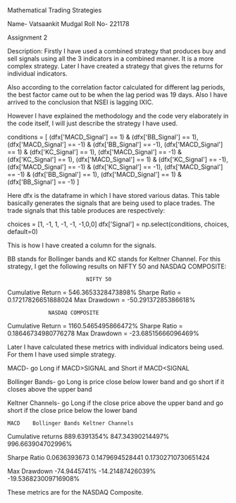 Mathematical Trading Strategies

Name- Vatsaankit Mudgal
Roll No- 221178


Assignment 2

Description: Firstly I have used a combined strategy that produces buy and sell signals using all the 3 indicators in a combined manner. It is a more complex strategy. Later I have created a strategy that gives the returns for individual indicators.

Also according to the correlation factor calculated for different lag periods, the best factor came out to be when the lag period was 19 days. Also I have arrived to the conclusion that NSEI is lagging IXIC.

However I have explained the methodology and the code very elaborately in the code itself, I will just describe the strategy I have used.

 conditions = [
    (dfx['MACD_Signal'] == 1) & (dfx['BB_Signal'] == 1),
    (dfx['MACD_Signal'] == -1) & (dfx['BB_Signal'] == -1),
    (dfx['MACD_Signal'] == 1) & (dfx['KC_Signal'] == 1),
    (dfx['MACD_Signal'] == -1) & (dfx['KC_Signal'] == 1),
    (dfx['MACD_Signal'] == 1) & (dfx['KC_Signal'] == -1),
    (dfx['MACD_Signal'] == -1) & (dfx['KC_Signal'] == -1),
    (dfx['MACD_Signal'] == -1) & (dfx['BB_Signal'] == 1),
    (dfx['MACD_Signal'] == 1) & (dfx['BB_Signal'] == -1)
    ]

Here dfx is the dataframe in which I have stored various datas. This table basically generates the signals that are being used to place trades. The trade signals that this table produces are respectively:

choices = [1, -1, 1, -1, -1, -1,0,0]
dfx['Signal'] = np.select(conditions, choices, default=0)

This is how I have created a column for the signals.

BB stands for Bollinger bands and KC stands for Keltner Channel.
For this strategy, I get the following results on NIFTY 50 and NASDAQ COMPOSITE:

                             NIFTY 50

Cumulative Return = 546.3653328473898%
Sharpe Ratio =   0.17217826651888024
Max Drawdown = -50.29137285386618%

                         
                 NASDAQ COMPOSITE

Cumulative Return = 1160.5465495866472% 
Sharpe Ratio = 0.18646734980776278
Max Drawdown = -23.68515666096469%


Later I have calculated these metrics with individual indicators being used. For them I have used simple strategy.

MACD- go Long if MACD>SIGNAL and Short if MACD<SIGNAL 

Bollinger Bands- go Long is price close below lower band and go short if it closes above the upper band

Keltner Channels- go Long if the close price above the upper band and go short if the close price below the lower band



	MACD	Bollinger Bands	Keltner Channels
Cumulative returns	889.6391354%
	847.34390214497%
	996.663904702996%

Sharpe Ratio	0.0636393673
	0.1479694528441	0.17302710730651424

Max Drawdown	-74.9445741%
	-14.21487426039%	-19.536823009716908%


These metrics are for the NASDAQ Composite.
